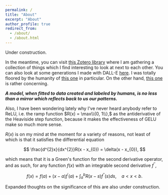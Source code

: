 ```yaml
---
permalink: /
title: "About"
excerpt: "About"
author_profile: true
redirect_from: 
  - /about/
  - /about.html
---
```


Under construction.

In the meantime, you can visit [this Zotero library](https://www.zotero.org/groups/5240598/found-objects) where I am gathering a collection of things which I find interesting to look at next to each other. You can also look at some generations I made with DALL-E [here](https://labs.openai.com/sc/RT6MUL6KeUCZSat2AQXU0ZJT). I was totally floored by the humanity of [this one](https://labs.openai.com/s/n6ebRMT5wb57CxkkVWXR34Vu) in particular. On the other hand, [this one](https://labs.openai.com/s/bIrjunDp6u0riN4xcfy15Oa6) is rather concerning.

***A model, when fitted to data created and labeled by humans, is no less than a mirror which reflects back to us our patterns.***

Also, I have been wondering lately why I've never heard anybody refer to ReLU, i.e. the ramp function $R(x) = \max\\{0, 1\\},$ as the antiderivative of the Heaviside step function, because it makes the effectiveness of GELU make so much more sense. 

$R(x)$ is on my mind at the moment for a variety of reasons, not least of which is that it satisfies the differential equation

$$
\frac{d^{2}x}{dx^{2}}R(x - x_{0}) = \delta(x - x_{0}),
$$

which means that it is a Green's function for the second derivative operator, and as such, for any function $f(x)$ with an integrable second derivative $f^{\prime\prime}$, 

$$
f(x) = f(a) + (x - a)f^{\prime}(a) + \int_{a}^{b}R(x - s)f^{\prime\prime}(s)ds, \quad a < x < b.
$$

Expanded thoughts on the significance of this are also under construction.
